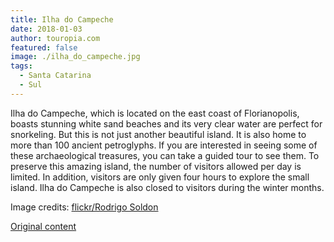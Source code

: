 ```yaml
---
title: Ilha do Campeche
date: 2018-01-03
author: touropia.com
featured: false
image: ./ilha_do_campeche.jpg
tags:
  - Santa Catarina
  - Sul
---
```


Ilha do Campeche, which is located on the east coast of Florianopolis, boasts stunning white sand beaches and its very clear water are perfect for snorkeling. But this is not just another beautiful island. It is also home to more than 100 ancient petroglyphs. If you are interested in seeing some of these archaeological treasures, you can take a guided tour to see them. To preserve this amazing island, the number of visitors allowed per day is limited. In addition, visitors are only given four hours to explore the small island. Ilha do Campeche is also closed to visitors during the winter months.

Image credits: [flickr/Rodrigo Soldon](https://www.flickr.com/photos/soldon)

[Original content](https://www.touropia.com/islands-in-brazil/)
